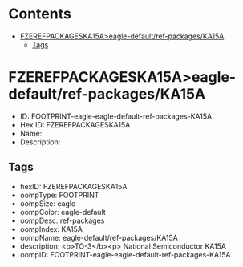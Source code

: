 



Contents
========

* [FZEREFPACKAGESKA15A>eagle-default/ref-packages/KA15A](#fzerefpackageska15aeagle-defaultref-packageska15a)
	* [Tags](#tags)

# FZEREFPACKAGESKA15A>eagle-default/ref-packages/KA15A

- ID: FOOTPRINT-eagle-eagle-default-ref-packages-KA15A
- Hex ID: FZEREFPACKAGESKA15A
- Name: 
- Description: 

## Tags

- hexID: FZEREFPACKAGESKA15A
- oompType: FOOTPRINT
- oompSize: eagle
- oompColor: eagle-default
- oompDesc: ref-packages
- oompIndex: KA15A
- oompName: eagle-default/ref-packages/KA15A
- description: &lt;b&gt;TO-3&lt;/b&gt;&lt;p&gt;&#xD;
National Semiconductor KA15A
- oompID: FOOTPRINT-eagle-eagle-default-ref-packages-KA15A
